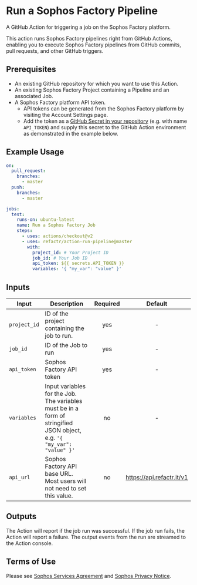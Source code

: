 # Run a Sophos Factory Pipeline

A GitHub Action for triggering a job on the Sophos Factory platform.

This action runs Sophos Factory pipelines right from GitHub Actions, enabling you to execute Sophos Factory pipelines from GitHub commits, pull requests, and other GitHub triggers.

## Prerequisites

* An existing GitHub repository for which you want to use this Action.
* An existing Sophos Factory Project containing a Pipeline and an associated Job.
* A Sophos Factory platform API token.
    * API tokens can be generated from the Sophos Factory platform by visiting the Account Settings page.
    * Add the token as a [GitHub Secret in your repository](https://docs.github.com/en/actions/security-guides/encrypted-secrets#creating-encrypted-secrets-for-a-repository) (e.g. with name `API_TOKEN`) and supply this secret to the GitHub Action environment as demonstrated in the example below.

## Example Usage

```yaml
on:
  pull_request:
    branches:
      - master
  push:
    branches:
      - master

jobs:
  test:
    runs-on: ubuntu-latest
    name: Run a Sophos Factory Job
    steps:
      - uses: actions/checkout@v2
      - uses: refactr/action-run-pipeline@master
        with:
          project_id: # Your Project ID
          job_id: # Your Job ID
          api_token: ${{ secrets.API_TOKEN }}
          variables: '{ "my_var": "value" }'
```

## Inputs

Input | Description | Required | Default |
----------|-------------|:----------:|:-------:|
| `project_id` | ID of the project containing the job to run.|yes|-|
| `job_id` | ID of the Job to run | yes |-|
| `api_token` | Sophos Factory API token | yes | - |
| `variables` | Input variables for the Job. The variables must be in a form of stringified JSON object, e.g. `'{ "my_var": "value" }'` | no | - |
| `api_url` | Sophos Factory API base URL. Most users will not need to set this value. | no | https://api.refactr.it/v1 |

## Outputs

The Action will report if the job run was successful. If the job run fails, the Action will report a failure. The output events from the run are streamed to the Action console.

## Terms of Use

Please see [Sophos Services Agreement](https://www.sophos.com/en-us/legal/sophos-services-agreement.aspx) and [Sophos Privacy Notice](https://www.sophos.com/en-us/legal/sophos-group-privacy-notice.aspx).

